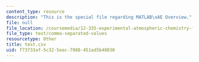 ```yaml
---
content_type: resource
description: "This is the special file regarding MATLAB\xAE Overview."
file: null
file_location: /coursemedia/12-335-experimental-atmospheric-chemistry-fall-2014/f73733af5c325eac7988451ad5b48030_test.csv
file_type: text/comma-separated-values
resourcetype: Other
title: test.csv
uid: f73733af-5c32-5eac-7988-451ad5b48030
---
```

